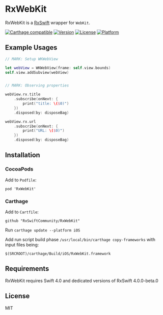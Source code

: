 # RxWebKit

RxWebKit is a [RxSwift](https://github.com/ReactiveX/RxSwift) wrapper for `WebKit`.

[![Carthage compatible](https://img.shields.io/badge/Carthage-compatible-4BC51D.svg?style=flat)](https://github.com/Carthage/Carthage)
[![Version](https://img.shields.io/cocoapods/v/RxWebKit.svg?style=flat)](http://cocoapods.org/pods/RxWebKit)
[![License](https://img.shields.io/cocoapods/l/RxWebKit.svg?style=flat)](http://cocoapods.org/pods/RxWebKit)
[![Platform](https://img.shields.io/cocoapods/p/RxWebKit.svg?style=flat)](http://cocoapods.org/pods/RxWebKit)

## Example Usages

```swift
// MARK: Setup WKWebView

let webView = WKWebView(frame: self.view.bounds)
self.view.addSubview(webView)


// MARK: Observing properties

webView.rx.title
    .subscribe(onNext: {
        print("title: \($0)")
    })
    .disposed(by: disposeBag)

webView.rx.url
    .subscribe(onNext: {
        print("URL: \($0)")
    })
    .disposed(by: disposeBag)
```

## Installation

### CocoaPods

Add to `Podfile`:

```
pod 'RxWebKit'
```

### Carthage

Add to `Cartfile`:

```
github "RxSwiftCommunity/RxWebKit"
```

Run `carthage update --platform iOS`

Add run script build phase `/usr/local/bin/carthage copy-frameworks` with input files being:

```
$(SRCROOT)/carthage/Build/iOS/RxWebKit.framework
```

## Requirements

RxWebKit requires Swift 4.0 and dedicated versions of RxSwift 4.0.0-beta.0

## License

MIT
